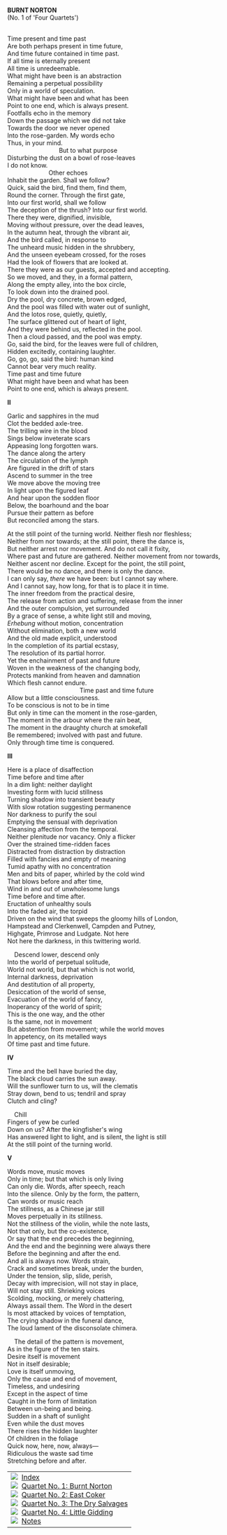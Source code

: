 **BURNT NORTON**  
(No. 1 of 'Four Quartets')  
  

Time present and time past  
Are both perhaps present in time future,  
And time future contained in time past.  
If all time is eternally present  
All time is unredeemable.  
What might have been is an abstraction  
Remaining a perpetual possibility  
Only in a world of speculation.  
What might have been and what has been  
Point to one end, which is always present.  
Footfalls echo in the memory  
Down the passage which we did not take  
Towards the door we never opened  
Into the rose-garden. My words echo  
Thus, in your mind.  
                              But to what purpose  
Disturbing the dust on a bowl of rose-leaves  
I do not know.  
                        Other echoes  
Inhabit the garden. Shall we follow?  
Quick, said the bird, find them, find them,  
Round the corner. Through the first gate,  
Into our first world, shall we follow  
The deception of the thrush? Into our first world.  
There they were, dignified, invisible,  
Moving without pressure, over the dead leaves,  
In the autumn heat, through the vibrant air,  
And the bird called, in response to  
The unheard music hidden in the shrubbery,  
And the unseen eyebeam crossed, for the roses  
Had the look of flowers that are looked at.  
There they were as our guests, accepted and accepting.  
So we moved, and they, in a formal pattern,  
Along the empty alley, into the box circle,  
To look down into the drained pool.  
Dry the pool, dry concrete, brown edged,  
And the pool was filled with water out of sunlight,  
And the lotos rose, quietly, quietly,  
The surface glittered out of heart of light,  
And they were behind us, reflected in the pool.  
Then a cloud passed, and the pool was empty.  
Go, said the bird, for the leaves were full of children,  
Hidden excitedly, containing laughter.  
Go, go, go, said the bird: human kind  
Cannot bear very much reality.  
Time past and time future  
What might have been and what has been  
Point to one end, which is always present.

  
  
**II**

Garlic and sapphires in the mud  
Clot the bedded axle-tree.  
The trilling wire in the blood  
Sings below inveterate scars  
Appeasing long forgotten wars.  
The dance along the artery  
The circulation of the lymph  
Are figured in the drift of stars  
Ascend to summer in the tree  
We move above the moving tree  
In light upon the figured leaf  
And hear upon the sodden floor  
Below, the boarhound and the boar  
Pursue their pattern as before  
But reconciled among the stars.

At the still point of the turning world. Neither flesh nor fleshless;  
Neither from nor towards; at the still point, there the dance is,  
But neither arrest nor movement. And do not call it fixity,  
Where past and future are gathered. Neither movement from nor towards,  
Neither ascent nor decline. Except for the point, the still point,  
There would be no dance, and there is only the dance.  
I can only say, _there_ we have been: but I cannot say where.  
And I cannot say, how long, for that is to place it in time.  
The inner freedom from the practical desire,  
The release from action and suffering, release from the inner  
And the outer compulsion, yet surrounded  
By a grace of sense, a white light still and moving,  
_Erhebung_ without motion, concentration  
Without elimination, both a new world  
And the old made explicit, understood  
In the completion of its partial ecstasy,  
The resolution of its partial horror.  
Yet the enchainment of past and future  
Woven in the weakness of the changing body,  
Protects mankind from heaven and damnation  
Which flesh cannot endure.  
                                          Time past and time future  
Allow but a little consciousness.  
To be conscious is not to be in time  
But only in time can the moment in the rose-garden,  
The moment in the arbour where the rain beat,  
The moment in the draughty church at smokefall  
Be remembered; involved with past and future.  
Only through time time is conquered.

  
  
**III**

Here is a place of disaffection  
Time before and time after  
In a dim light: neither daylight  
Investing form with lucid stillness  
Turning shadow into transient beauty  
With slow rotation suggesting permanence  
Nor darkness to purify the soul  
Emptying the sensual with deprivation  
Cleansing affection from the temporal.  
Neither plenitude nor vacancy. Only a flicker  
Over the strained time-ridden faces  
Distracted from distraction by distraction  
Filled with fancies and empty of meaning  
Tumid apathy with no concentration  
Men and bits of paper, whirled by the cold wind  
That blows before and after time,  
Wind in and out of unwholesome lungs  
Time before and time after.  
Eructation of unhealthy souls  
Into the faded air, the torpid  
Driven on the wind that sweeps the gloomy hills of London,  
Hampstead and Clerkenwell, Campden and Putney,  
Highgate, Primrose and Ludgate. Not here  
Not here the darkness, in this twittering world.

    Descend lower, descend only  
Into the world of perpetual solitude,  
World not world, but that which is not world,  
Internal darkness, deprivation  
And destitution of all property,  
Desiccation of the world of sense,  
Evacuation of the world of fancy,  
Inoperancy of the world of spirit;  
This is the one way, and the other  
Is the same, not in movement  
But abstention from movement; while the world moves  
In appetency, on its metalled ways  
Of time past and time future.

  
  
**IV**

Time and the bell have buried the day,  
The black cloud carries the sun away.  
Will the sunflower turn to us, will the clematis  
Stray down, bend to us; tendril and spray  
Clutch and cling?

    Chill  
Fingers of yew be curled  
Down on us? After the kingfisher's wing  
Has answered light to light, and is silent, the light is still  
At the still point of the turning world.

  
  
**V**

Words move, music moves  
Only in time; but that which is only living  
Can only die. Words, after speech, reach  
Into the silence. Only by the form, the pattern,  
Can words or music reach  
The stillness, as a Chinese jar still  
Moves perpetually in its stillness.  
Not the stillness of the violin, while the note lasts,  
Not that only, but the co-existence,  
Or say that the end precedes the beginning,  
And the end and the beginning were always there  
Before the beginning and after the end.  
And all is always now. Words strain,  
Crack and sometimes break, under the burden,  
Under the tension, slip, slide, perish,  
Decay with imprecision, will not stay in place,  
Will not stay still. Shrieking voices  
Scolding, mocking, or merely chattering,  
Always assail them. The Word in the desert  
Is most attacked by voices of temptation,  
The crying shadow in the funeral dance,  
The loud lament of the disconsolate chimera.

    The detail of the pattern is movement,  
As in the figure of the ten stairs.  
Desire itself is movement  
Not in itself desirable;  
Love is itself unmoving,  
Only the cause and end of movement,  
Timeless, and undesiring  
Except in the aspect of time  
Caught in the form of limitation  
Between un-being and being.  
Sudden in a shaft of sunlight  
Even while the dust moves  
There rises the hidden laughter  
Of children in the foliage  
Quick now, here, now, always—  
Ridiculous the waste sad time  
Stretching before and after.

  
  

|   |
|---|
|[![](http://www.davidgorman.com/4quartets/m_black.gif)](http://www.davidgorman.com/4quartets/index.htm)  [Index](http://www.davidgorman.com/4quartets/index.htm)  <br>[![](http://www.davidgorman.com/4quartets/m_black.gif)](http://www.davidgorman.com/4quartets/1-norton.htm)  [Quartet No. 1: Burnt Norton](http://www.davidgorman.com/4quartets/1-norton.htm)  <br>[![](http://www.davidgorman.com/4quartets/m_black.gif)](http://www.davidgorman.com/4quartets/2-coker.htm)  [Quartet No. 2: East Coker](http://www.davidgorman.com/4quartets/2-coker.htm)  <br>[![](http://www.davidgorman.com/4quartets/m_black.gif)](http://www.davidgorman.com/4quartets/3-salvages.htm)  [Quartet No. 3: The Dry Salvages](http://www.davidgorman.com/4quartets/3-salvages.htm)  <br>[![](http://www.davidgorman.com/4quartets/m_black.gif)](http://www.davidgorman.com/4quartets/4-gidding.htm)  [Quartet No. 4: Little Gidding](http://www.davidgorman.com/4quartets/4-gidding.htm)  <br>[![](http://www.davidgorman.com/4quartets/m_black.gif)](http://www.davidgorman.com/4quartets/notes.htm)  [Notes](http://www.davidgorman.com/4quartets/notes.htm)|